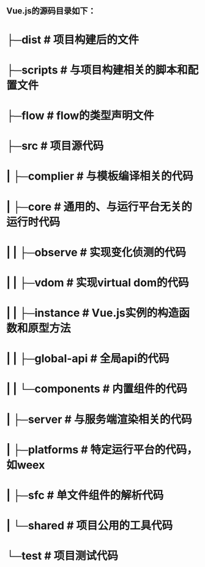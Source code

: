 ## Vue.js的源码目录如下：

# ├─dist                   # 项目构建后的文件
# ├─scripts                # 与项目构建相关的脚本和配置文件 
# ├─flow                   # flow的类型声明文件
# ├─src                    # 项目源代码
# |    ├─complier          # 与模板编译相关的代码
# |    ├─core              # 通用的、与运行平台无关的运行时代码
# |    |  ├─observe        # 实现变化侦测的代码
# |    |  ├─vdom           # 实现virtual dom的代码
# |    |  ├─instance       # Vue.js实例的构造函数和原型方法
# |    |  ├─global-api     # 全局api的代码
# |    |  └─components     # 内置组件的代码
# |    ├─server            # 与服务端渲染相关的代码
# |    ├─platforms         # 特定运行平台的代码，如weex 
# |    ├─sfc               # 单文件组件的解析代码
# |    └─shared            # 项目公用的工具代码
# └─test                   # 项目测试代码
